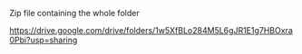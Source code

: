 Zip file containing the whole folder

https://drive.google.com/drive/folders/1w5XfBLo284M5L6gJR1E1g7HBOxra0Pbi?usp=sharing
